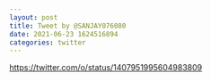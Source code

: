 ```yaml
--- 
layout: post 
title: Tweet by @SANJAY076080 
date: 2021-06-23 1624516894 
categories: twitter 
--- 
```

https://twitter.com/o/status/1407951995604983809